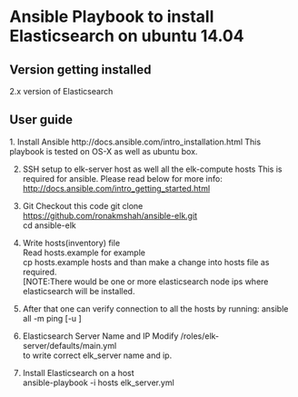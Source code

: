 <h1> Ansible Playbook to install Elasticsearch on ubuntu 14.04 </h1>

<h2> Version getting installed </h2>
2.x version of Elasticsearch <br>

<h2> User guide </h2>
1. Install Ansible
<href> http://docs.ansible.com/intro_installation.html </href>
This playbook is tested on OS-X as well as ubuntu box.

2. SSH setup to elk-server host as well all the elk-compute hosts
This is required for ansible. Please read below for more info:
http://docs.ansible.com/intro_getting_started.html

3. Git Checkout this code
git clone https://github.com/ronakmshah/ansible-elk.git<br/>
cd ansible-elk

4. Write hosts(inventory) file<br/>Read hosts.example for example<br/>cp hosts.example hosts and than make a change into hosts file as required. <br/>
[NOTE:There would be one or more elasticsearch node ips where elasticsearch will be installed.

5. After that one can verify connection to all the hosts by running:
ansible all -m ping [-u <user>]

6. Elasticsearch Server Name and IP
Modify /roles/elk-server/defaults/main.yml <br/>
to write correct elk_server name and ip.<br/>

7. Install Elasticsearch on a host<br/>
ansible-playbook -i hosts elk_server.yml



